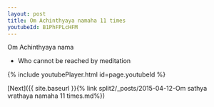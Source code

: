 ```yaml
---
layout: post
title: Om Achinthyaya namaha 11 times
youtubeId: B1PhFPLcHFM
---
```

 
 
Om Achinthyaya nama 
 
 -  Who cannot be reached by meditation 
 
  
 
  
 
 
 
 
 
 


{% include youtubePlayer.html id=page.youtubeId %}
 
[Next]({{ site.baseurl }}{% link  split2/_posts/2015-04-12-Om sathya vrathaya namaha 11 times.md%})
 
